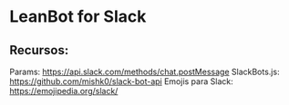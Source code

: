 # LeanBot for Slack


## Recursos:

Params: https://api.slack.com/methods/chat.postMessage
SlackBots.js: https://github.com/mishk0/slack-bot-api
Emojis para Slack: https://emojipedia.org/slack/
